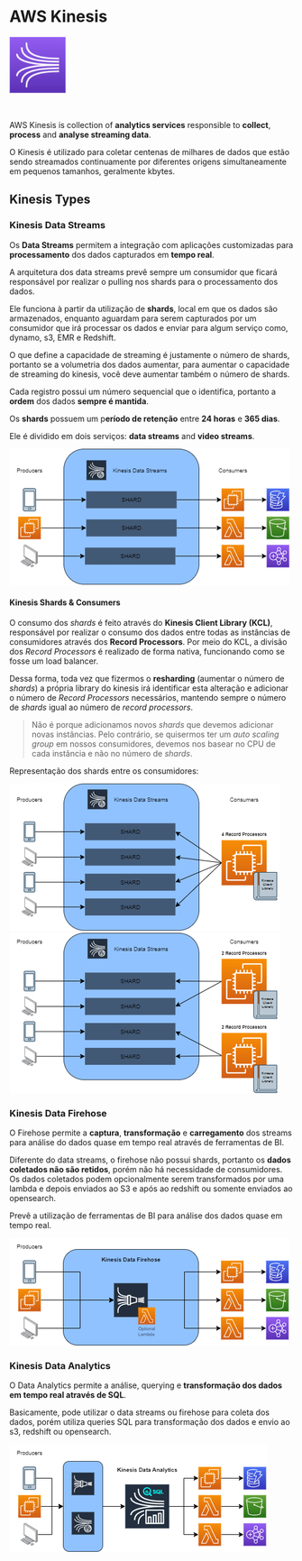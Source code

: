 # AWS Kinesis

<img height=100px; alt="kinesis_logo" src="../../../images/kinesis.png" />

<p>&nbsp;</p>

AWS Kinesis is collection of **analytics services** responsible to **collect**, **process** and **analyse streaming data**.

O Kinesis é utilizado para coletar centenas de milhares de dados que estão sendo streamados continuamente por diferentes origens simultaneamente em pequenos tamanhos, geralmente kbytes.

## Kinesis Types

### Kinesis Data Streams

Os **Data Streams** permitem a integração com aplicações customizadas para **processamento** dos dados capturados em **tempo real**. 

A arquitetura dos data streams prevê sempre um consumidor que ficará responsável por realizar o pulling nos shards para o processamento dos dados.

Ele funciona à partir da utilização de **shards**, local em que os dados são armazenados, enquanto aguardam para serem capturados por um consumidor que irá processar os dados e enviar para algum serviço como, dynamo, s3, EMR e Redshift.

O que define a capacidade de streaming é justamente o número de shards, portanto se a volumetria dos dados aumentar, para aumentar o capacidade de streaming do kinesis, você deve aumentar também o número de shards.

Cada registro possui um número sequencial que o identifica, portanto a **ordem** dos dados **sempre é mantida**.

Os **shards** possuem um p**eríodo de retenção** entre **24 horas** e **365 dias**.

Ele é dividido em dois serviços: **data streams** and **video streams**.

![kinesis-data-streams-workflow](../../../images/kinesis-data-streams-workflow.drawio.png)

#### Kinesis Shards & Consumers

O consumo dos *shards* é feito através do **Kinesis Client Library (KCL)**, responsável por realizar o consumo dos dados entre todas as instâncias de consumidores através dos **Record Processors**. Por meio do KCL, a divisão dos *Record Processors* é realizado de forma nativa, funcionando como se fosse um load balancer.

Dessa forma, toda vez que fizermos o **resharding** (aumentar o número de *shards*) a própria library do kinesis irá identificar esta alteração e adicionar o número de *Record Processors* necessários, mantendo sempre o número de *shards* igual ao número de *record processors*.

> Não é porque adicionamos novos *shards* que devemos adicionar novas instâncias. Pelo contrário, se quisermos ter um *auto scaling group* em nossos consumidores, devemos nos basear no CPU de cada instância e não no número de *shards*.

Representação dos shards entre os consumidores:

![kinesis-data-streams-workflow-4-shards](../../../images/kinesis-data-streams-workflow-4-shards.drawio.png)
![kinesis-data-streams-workflow-4-shards-2-consumers](../../../images/kinesis-data-streams-workflow-4-shards-2-consumers.drawio.png)

### Kinesis Data Firehose

O Firehose permite a **captura**, **transformação** e **carregamento** dos streams para análise do dados quase em tempo real através de ferramentas de BI.

Diferente do data streams, o firehose não possui shards, portanto os **dados coletados não são retidos**, porém não há necessidade de consumidores. Os dados coletados podem opcionalmente serem transformados por uma lambda e depois enviados ao S3 e após ao redshift ou somente enviados ao opensearch.

Prevê a utilização de ferramentas de BI para análise dos dados quase em tempo real.

![kinesis-data-firehose-workflow](../../../images/kinesis-data-firehose-workflow.drawio.png)

### Kinesis Data Analytics

O Data Analytics permite a análise, querying e **transformação dos dados em tempo real através de SQL**.

Basicamente, pode utilizar o data streams ou firehose para coleta dos dados, porém utiliza queries SQL para transformação dos dados e envio ao s3, redshift ou opensearch.

![kinesis-data-analytics-workflow](../../../images/kinesis-data-analytics-workflow.drawio.png)
